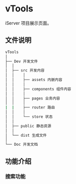 # vTools

iServer 项目展示页面。

## 文件说明

```bash
vTools  
│  
├── Dev 开发文件  
│  │  
│  ├── src 开发内容  
│  │    │   
│  │    ├── assets 内嵌内容  
│  │    │   
│  │    ├── components 组件内容  
│  │    │  
│  │    ├── pages 业务内容   
│  │    │  
|  |    ├── router 路由   
│  │    │  
│  │    └── store 状态     
│  │  
│  ├── public 静态资源  
│  │  
│  └── dist 生成文件  
│  
└── Doc 开发文档  
```

## 功能介绍

### 搜索功能

